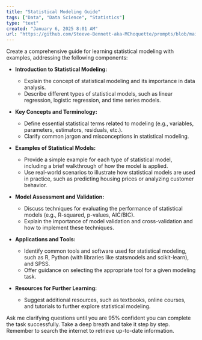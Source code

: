 ```yaml
---
title: "Statistical Modeling Guide"
tags: ["Data", "Data Science", "Statistics"]
type: "text"
created: "January 6, 2025 8:01 AM"
url: "https://github.com/Steeve-Bennett-aka-MChoquette/prompts/blob/main/statistical_modeling_guide.md"
---
```


Create a comprehensive guide for learning statistical modeling with examples, addressing the following components:

- **Introduction to Statistical Modeling:**
  - Explain the concept of statistical modeling and its importance in data analysis.
  - Describe different types of statistical models, such as linear regression, logistic regression, and time series models.

- **Key Concepts and Terminology:**
  - Define essential statistical terms related to modeling (e.g., variables, parameters, estimators, residuals, etc.).
  - Clarify common jargon and misconceptions in statistical modeling.

- **Examples of Statistical Models:**
  - Provide a simple example for each type of statistical model, including a brief walkthrough of how the model is applied.
  - Use real-world scenarios to illustrate how statistical models are used in practice, such as predicting housing prices or analyzing customer behavior.

- **Model Assessment and Validation:**
  - Discuss techniques for evaluating the performance of statistical models (e.g., R-squared, p-values, AIC/BIC).
  - Explain the importance of model validation and cross-validation and how to implement these techniques.

- **Applications and Tools:**
  - Identify common tools and software used for statistical modeling, such as R, Python (with libraries like statsmodels and scikit-learn), and SPSS.
  - Offer guidance on selecting the appropriate tool for a given modeling task.

- **Resources for Further Learning:**
  - Suggest additional resources, such as textbooks, online courses, and tutorials to further explore statistical modeling.
  
Ask me clarifying questions until you are 95% confident you can complete the task successfully. Take a deep breath and take it step by step. Remember to search the internet to retrieve up-to-date information.